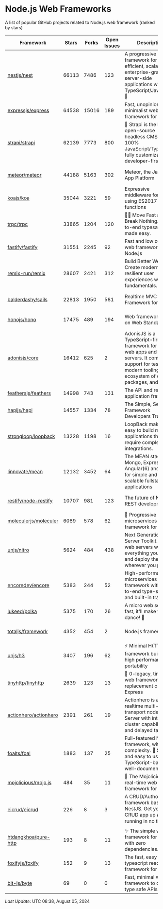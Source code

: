 # Node.js Web Frameworks
A list of popular GitHub projects related to Node.js web framework (ranked by stars)


| Framework | Stars | Forks | Open Issues | Description | Last Update | License |
| --------- | ----- | ----- | ----------- | ----------- | ----------- | ------- |
| [nestjs/nest](https://github.com/nestjs/nest) | 66113 | 7486 | 123 | A progressive Node.js framework for building efficient, scalable, and enterprise-grade server-side applications with TypeScript/JavaScript 🚀 | August 01, 2024 | MIT License |
| [expressjs/express](https://github.com/expressjs/express) | 64538 | 15016 | 189 | Fast, unopinionated, minimalist web framework for node. | July 28, 2024 | MIT License |
| [strapi/strapi](https://github.com/strapi/strapi) | 62139 | 7773 | 800 | 🚀 Strapi is the leading open-source headless CMS. It’s 100% JavaScript/TypeScript, fully customizable and developer-first. | August 01, 2024 | Other |
| [meteor/meteor](https://github.com/meteor/meteor) | 44188 | 5163 | 302 | Meteor, the JavaScript App Platform | August 01, 2024 | Other |
| [koajs/koa](https://github.com/koajs/koa) | 35044 | 3221 | 59 | Expressive middleware for node.js using ES2017 async functions | June 28, 2024 | MIT License |
| [trpc/trpc](https://github.com/trpc/trpc) | 33865 | 1204 | 120 | 🧙‍♀️  Move Fast and Break Nothing. End-to-end typesafe APIs made easy.  | August 02, 2024 | MIT License |
| [fastify/fastify](https://github.com/fastify/fastify) | 31551 | 2245 | 92 | Fast and low overhead web framework, for Node.js | August 05, 2024 | Other |
| [remix-run/remix](https://github.com/remix-run/remix) | 28607 | 2421 | 312 | Build Better Websites. Create modern, resilient user experiences with web fundamentals. | August 01, 2024 | MIT License |
| [balderdashy/sails](https://github.com/balderdashy/sails) | 22813 | 1950 | 581 | Realtime MVC Framework for Node.js | May 17, 2024 | MIT License |
| [honojs/hono](https://github.com/honojs/hono) | 17475 | 489 | 194 | Web framework built on Web Standards | August 03, 2024 | MIT License |
| [adonisjs/core](https://github.com/adonisjs/core) | 16412 | 625 | 2 | AdonisJS is a TypeScript-first web framework for building web apps and API servers. It comes with support for testing, modern tooling, an ecosystem of official packages, and more. | June 26, 2024 | MIT License |
| [feathersjs/feathers](https://github.com/feathersjs/feathers) | 14998 | 743 | 131 | The API and real-time application framework | July 10, 2024 | MIT License |
| [hapijs/hapi](https://github.com/hapijs/hapi) | 14557 | 1334 | 78 | The Simple, Secure Framework Developers Trust | July 04, 2024 | Other |
| [strongloop/loopback](https://github.com/strongloop/loopback) | 13228 | 1198 | 16 | LoopBack makes it easy to build modern applications that require complex integrations. | March 06, 2021 | Other |
| [linnovate/mean](https://github.com/linnovate/mean) | 12132 | 3452 | 64 | The MEAN stack uses Mongo, Express, Angular(6) and Node for simple and scalable fullstack js applications | July 09, 2023 |  |
| [restify/node-restify](https://github.com/restify/node-restify) | 10707 | 981 | 123 | The future of Node.js REST development | January 27, 2024 | MIT License |
| [moleculerjs/moleculer](https://github.com/moleculerjs/moleculer) | 6089 | 578 | 62 | :rocket: Progressive microservices framework for Node.js | July 28, 2024 | MIT License |
| [unjs/nitro](https://github.com/unjs/nitro) | 5624 | 484 | 438 | Next Generation Server Toolkit. Create web servers with everything you need and deploy them wherever you prefer. | August 01, 2024 | MIT License |
| [encoredev/encore](https://github.com/encoredev/encore) | 5383 | 244 | 52 | High-performance microservices framework with end-to-end type-safety and built-in tracing. | June 27, 2024 | MLP2.0 License |
| [lukeed/polka](https://github.com/lukeed/polka) | 5375 | 170 | 26 | A micro web server so fast, it'll make you dance! :dancers: | June 23, 2024 | MIT License |
| [totaljs/framework](https://github.com/totaljs/framework) | 4352 | 454 | 2 | Node.js framework | March 22, 2024 | Other |
| [unjs/h3](https://github.com/unjs/h3) | 3407 | 196 | 62 | ⚡️ Minimal H(TTP) framework built for high performance and portability  | July 25, 2024 | MIT License |
| [tinyhttp/tinyhttp](https://github.com/tinyhttp/tinyhttp) | 2639 | 123 | 13 | 🦄 0-legacy, tiny & fast web framework as a replacement of Express | July 29, 2024 | MIT License |
| [actionhero/actionhero](https://github.com/actionhero/actionhero) | 2391 | 261 | 19 | Actionhero is a realtime multi-transport nodejs API Server with integrated cluster capabilities and delayed tasks | July 29, 2024 | Apache License 2.0 |
| [foalts/foal](https://github.com/foalts/foal) | 1883 | 137 | 25 | Full-featured Node.js framework, with no complexity. 🚀 Simple and easy to use, TypeScript-based and well-documented. | July 30, 2024 | MIT License |
| [mojolicious/mojo.js](https://github.com/mojolicious/mojo.js) | 484 | 35 | 11 | :unicorn: The Mojolicious real-time web framework for Node.js | July 20, 2024 | MIT License |
| [eicrud/eicrud](https://github.com/eicrud/eicrud) | 226 | 8 | 3 | A CRUD/Authorization framework based on NestJS. Get your CRUD app up and running in no time! ⚙️🔒 | July 26, 2024 | MIT License |
| [htdangkhoa/pure-http](https://github.com/htdangkhoa/pure-http) | 193 | 8 | 11 | ✨ The simple web framework for Node.js with zero dependencies. | May 14, 2024 | MIT License |
| [foxifyjs/foxify](https://github.com/foxifyjs/foxify) | 152 | 9 | 13 | The fast, easy to use & typescript ready web framework for Node.js | June 24, 2023 | MIT License |
| [bit-js/byte](https://github.com/bit-js/byte) | 69 | 0 | 0 | Fast, minimal web framework to create type safe APIs | August 03, 2024 |  |

*Last Update*: UTC 08:38, August 05, 2024
